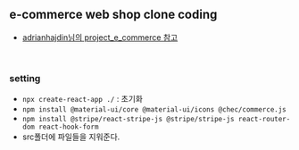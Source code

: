 ## e-commerce web shop clone coding
- [adrianhajdin님의 project_e_commerce 참고](https://github.com/adrianhajdin/project_e_commerce)

<br>

### setting
- `npx create-react-app ./` : 초기화
- `npm install @material-ui/core @material-ui/icons @chec/commerce.js`
- `npm install @stripe/react-stripe-js @stripe/stripe-js react-router-dom react-hook-form`
- src폴더에 파일들을 지워준다.